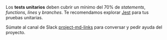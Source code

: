 Los **tests unitarios** deben cubrir un mínimo del 70% de _statements_,
  _functions_, _lines_ y _branches_. Te recomendamos explorar [Jest](https://jestjs.io/)
  para tus pruebas unitarias.

  Súmate al canal de Slack
[project-md-links](https://claseslaboratoria.slack.com/archives/C03T1E5TJCQ)
para conversar y pedir ayuda del proyecto.
